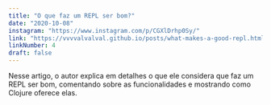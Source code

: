 ```yaml
---
title: "O que faz um REPL ser bom?"
date: "2020-10-08"
instagram: "https://www.instagram.com/p/CGXlDrhp0Sy/"
link: "https://vvvvalvalval.github.io/posts/what-makes-a-good-repl.html"
linkNumber: 4
draft: false
---
```


Nesse artigo, o autor explica em detalhes o que ele considera que faz um REPL ser bom, comentando sobre as funcionalidades e mostrando como Clojure oferece elas.
